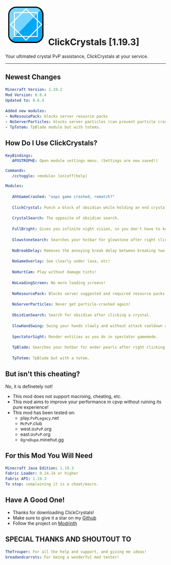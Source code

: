 
# ![ICON](https://github.com/ItziSpyder/ClickCrystals/blob/main/src/main/resources/assets/clickcrystals/icon.png) ClickCrystals [1.19.3]
Your ultimated crystal PvP assistance, ClickCrystals at your service.

---------------------------------------------------------------

## Newest Changes
```yml
Minecraft Version: 1.19.2 
Mod Version: 0.6.4 
Updated to: 0.6.4

Added new modules:
- NoResoucePack: blocks server resource packs
- NoServerParticles: blocks server particles (can prevent particle crashes)
- TpTotem: TpBlade module but with totems.
```

## How Do I Use ClickCrystals?
```yml
KeyBindings:
   APOSTROPHE: Open module settings menu. (Settings are now saved!)
```
```yml
Commands:
   /cctoggle: <module> [on|off|help]
```
```yml
Modules: 

   AhhGameCrashed: "oops game crashed, rematch?"

   ClickCrystal: Punch a block of obsidian while holding an end crystal to place that crystal.

   CrystalSearch: The opposite of obsidian search.

   FullBright: Gives you infinite night vision, so you don't have to keep placing torches.

   GlowstoneSearch: Searches your hotbar for glowstone after right clicking a respawn anchor item.

   NoBreakDelay: Removes the annoying break delay between breaking two blocks.

   NoGameOverlay: See clearly under lava, etc!

   NoHurtCam: Play without damage tints!

   NoLoadingScreen: No more loading screens!

   NoResourcePack: Blocks server suggested and required resource packs!
 
   NoServerParticles: Never get particle-crashed again!

   ObsidianSearch: Search for obsidian after clicking a crystal.

   SlowHandSwing: Swing your hands slowly and without attack cooldown animation!

   SpectatorSight: Render entities as you do in spectator gamemode.

   TpBlade: Searches your hotbar for ender pearls after right clicking your sword item.

   TpTotem: TpBlade but with a totem.
```

## But isn't this cheating?
No, it is definetely not!
- This mod does not support macroing, cheating, etc.
- This mod aims to improve your performance in cpvp without ruining its pure experience!
- This mod has been tested on:
  - play.`PvPLegacy`.net
  - `McPvP`.club
  - west.`UsPvP`.org
  - east.`UsPvP`.org
  - `OgreDupe`.minehut.gg

## For this Mod You Will Need
```yml
Minecraft Java Edition: 1.19.3
Fabric Loader: 0.14.14 or higher
Fabric API: 1.19.3
To stop: complaining it is a cheat/macro.
```

## Have A Good One!
- Thanks for downloading ClickCrystals!
- Make sure to give it a star on my [Github](https://github.com/itzispyder/clickcrystals)
- Follow the project on [Modrinth](https://modrinth.com/mod/clickcrystals)

## SPECIAL THANKS AND SHOUTOUT TO
```yml
TheTrouper: For all the help and support, and giving me ideas!
breadandcarrots: For being a wonderful mod tester!
```

